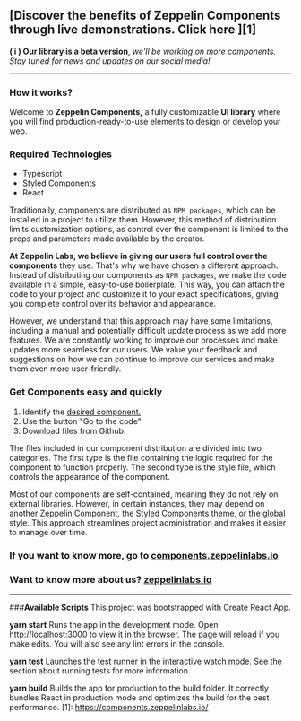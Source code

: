## [Discover the benefits of Zeppelin Components through live demonstrations. Click here ][1]

**( i ) Our library is a beta version**, *we'll be working on more components. Stay tuned for news and updates on our social media!*

------------

### How it works?
Welcome to **Zeppelin Components,** a fully customizable **UI library** where you will find production-ready-to-use elements to design or develop your web.

### Required Technologies
- Typescript
- Styled Components
- React

Traditionally, components are distributed as `NPM packages`, which can be installed in a project to utilize them. However, this method of distribution limits customization options, as control over the component is limited to the props and parameters made available by the creator.

**At Zeppelin Labs, we believe in giving our users full control over the components** they use. That's why we have chosen a different approach. Instead of distributing our components as `NPM packages`, we make the code available in a simple, easy-to-use boilerplate. This way, you can attach the code to your project and customize it to your exact specifications, giving you complete control over its behavior and appearance.

However, we understand that this approach may have some limitations, including a manual and potentially difficult update process as we add more features. We are constantly working to improve our processes and make updates more seamless for our users. We value your feedback and suggestions on how we can continue to improve our services and make them even more user-friendly.

### Get Components easy and quickly

1. Identify the [desired component.](https://components.zeppelinlabs.io/components/button)
1. Use the button "Go to the code"
1. Download files from Github.

The files included in our component distribution are divided into two categories. The first type is the file containing the logic required for the component to function properly. The second type is the style file, which controls the appearance of the component.

Most of our components are self-contained, meaning they do not rely on external libraries. However, in certain instances, they may depend on another Zeppelin Component, the Styled Components theme, or the global style. This approach streamlines project administration and makes it easier to manage over time.

### If you want to know more, go to [components.zeppelinlabs.io](https://components.zeppelinlabs.io/ "components.zeppelinlabs.io")
### Want to know more about us? [zeppelinlabs.io](https://zeppelinlabs.io/ "zeppelinlabs.io")
------------
###**Available Scripts**
This project was bootstrapped with Create React App.

**yarn start**
Runs the app in the development mode.
Open http://localhost:3000 to view it in the browser.
The page will reload if you make edits. You will also see any lint errors in the console.

**yarn test**
Launches the test runner in the interactive watch mode.
See the section about running tests for more information.

**yarn build**
Builds the app for production to the build folder.
It correctly bundles React in production mode and optimizes the build for the best performance.
[1]: https://components.zeppelinlabs.io/